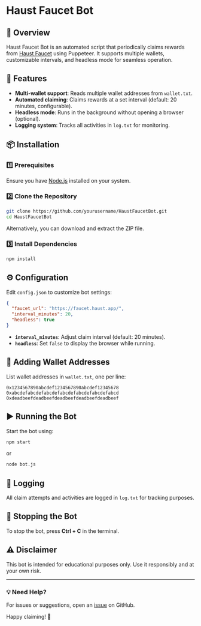 # Haust Faucet Bot

## 📌 Overview
Haust Faucet Bot is an automated script that periodically claims rewards from [Haust Faucet](https://faucet.haust.app/) using Puppeteer. It supports multiple wallets, customizable intervals, and headless mode for seamless operation.

## 🚀 Features
- **Multi-wallet support**: Reads multiple wallet addresses from `wallet.txt`.
- **Automated claiming**: Claims rewards at a set interval (default: 20 minutes, configurable).
- **Headless mode**: Runs in the background without opening a browser (optional).
- **Logging system**: Tracks all activities in `log.txt` for monitoring.

## 📦 Installation
### 1️⃣ Prerequisites
Ensure you have [Node.js](https://nodejs.org/) installed on your system.

### 2️⃣ Clone the Repository
```sh
git clone https://github.com/yourusername/HaustFaucetBot.git
cd HaustFaucetBot
```
Alternatively, you can download and extract the ZIP file.

### 3️⃣ Install Dependencies
```sh
npm install
```

## ⚙️ Configuration
Edit `config.json` to customize bot settings:
```json
{
  "faucet_url": "https://faucet.haust.app/",
  "interval_minutes": 20,
  "headless": true
}
```
- **`interval_minutes`**: Adjust claim interval (default: 20 minutes).
- **`headless`**: Set `false` to display the browser while running.

## 📝 Adding Wallet Addresses
List wallet addresses in `wallet.txt`, one per line:
```
0x1234567890abcdef1234567890abcdef12345678
0xabcdefabcdefabcdefabcdefabcdefabcdefabcd
0xdeadbeefdeadbeefdeadbeefdeadbeefdeadbeef
```

## ▶️ Running the Bot
Start the bot using:
```sh
npm start
```
or
```sh
node bot.js
```

## 📜 Logging
All claim attempts and activities are logged in `log.txt` for tracking purposes.

## 🛑 Stopping the Bot
To stop the bot, press **Ctrl + C** in the terminal.

## ⚠️ Disclaimer
This bot is intended for educational purposes only. Use it responsibly and at your own risk.

---
### 💡 Need Help?
For issues or suggestions, open an [issue](https://github.com/yourusername/HaustFaucetBot/issues) on GitHub.

Happy claiming! 🚀

